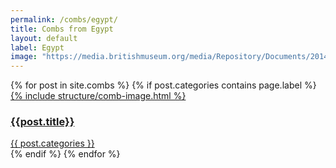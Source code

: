 ```yaml
---
permalink: /combs/egypt/
title: Combs from Egypt
layout: default
label: Egypt
image: "https://media.britishmuseum.org/media/Repository/Documents/2014_11/4_19/ce82969f_d82b_4ab6_a3d0_a3d9013dc08b/small_01188846_001.jpg"
---
```


<div class="container mb-3">
  <div class="row">
  {% for post in site.combs %}
    {% if post.categories contains page.label %}
    <div class="col-md-4 mb-3">
      <div class="card h-100" >
        <a href="{{ post.url }}" class="stretched-link">
        {% include structure/comb-image.html %}
        </a>
        <div class="card-body">
          <h3 class="lead mt-2">
            <a href="{{ post.url }}" class="stretched-link">{{post.title}}</a>
          </h3>
          <a href="btn btn-info">{{ post.categories }}</a>
        </div>
      </div>
    </div>
    {% endif %}
  {% endfor %}
  </div>
</div>

